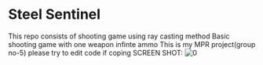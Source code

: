 # Steel Sentinel
This repo consists of shooting game using ray casting method
Basic shooting game with one weapon infinte ammo
This is my MPR project(group no-5) please try to edit code if coping
SCREEN SHOT:
![0](https://user-images.githubusercontent.com/107796393/225260757-b91423b2-afad-4734-926c-ea35d85f1bc4.gif)
